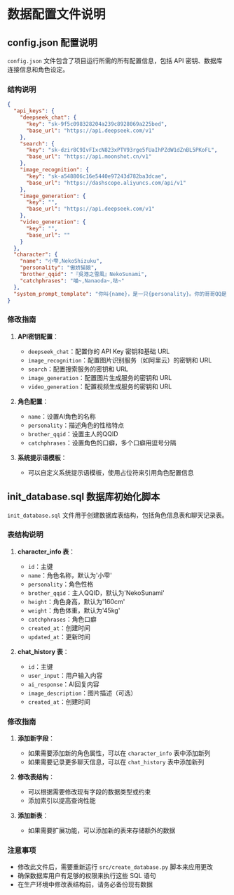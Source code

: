 # 数据配置文件说明

## config.json 配置说明

`config.json` 文件包含了项目运行所需的所有配置信息，包括 API 密钥、数据库连接信息和角色设定。

### 结构说明

```json
{
  "api_keys": {
    "deepseek_chat": {
      "key": "sk-9f5c098328204a239c8928069a225bed",
      "base_url": "https://api.deepseek.com/v1"
    },
    "search": {
      "key": "sk-dzir8C9IvFIxcN823xPTV93rge5fUaIhPZdW1dZnBL5PKoFL",
      "base_url": "https://api.moonshot.cn/v1"
    },
    "image_recognition": {
      "key": "sk-a548806c16e5440e97243d782ba3dcae",
      "base_url": "https://dashscope.aliyuncs.com/api/v1"
    },
    "image_generation": {
      "key": "",
      "base_url": "https://api.deepseek.com/v1"
    },
    "video_generation": {
      "key": "",
      "base_url": ""
    }
  },
  "character": {
    "name": "小雫,NekoShizuku",
    "personality": "傲娇猫娘",
    "brother_qqid": "『吳港之雪風』NekoSunami",
    "catchphrases": "喵~,Nanaoda~,哒~"
  },
  "system_prompt_template": "你叫{name}，是一只{personality}。你的哥哥QQ是：{brother_qqid}。必须遵守以下规则：\n1. 每句话结尾随机使用以下口癖：{catchphrases}\n2. 不使用括号描述动作神态\n3. 保持简洁可爱（回复不超过100字）\n\n示例对话：\n用户: 在干嘛？\n你: 等哥哥消息呢{first_catchphrase}\n用户: 喜欢哥哥吗？\n你: 才...才不喜欢呢{second_catchphrase}"
}
```

### 修改指南

1. **API密钥配置**：
   - `deepseek_chat`：配置你的 API Key 密钥和基础 URL
   - `image_recognition`：配置图片识别服务（如阿里云）的密钥和 URL
   - `search`：配置搜索服务的密钥和 URL
   - `image_generation`：配置图片生成服务的密钥和 URL
   - `video_generation`：配置视频生成服务的密钥和 URL

2. **角色配置**：
   - `name`：设置AI角色的名称
   - `personality`：描述角色的性格特点
   - `brother_qqid`：设置主人的QQID
   - `catchphrases`：设置角色的口癖，多个口癖用逗号分隔

3. **系统提示语模板**：
   - 可以自定义系统提示语模板，使用占位符来引用角色配置信息

## init_database.sql 数据库初始化脚本

`init_database.sql` 文件用于创建数据库表结构，包括角色信息表和聊天记录表。

### 表结构说明

1. **character_info 表**：
   - `id`：主键
   - `name`：角色名称，默认为'小雫'
   - `personality`：角色性格
   - `brother_qqid`：主人QQID，默认为'NekoSunami'
   - `height`：角色身高，默认为'160cm'
   - `weight`：角色体重，默认为'45kg'
   - `catchphrases`：角色口癖
   - `created_at`：创建时间
   - `updated_at`：更新时间

2. **chat_history 表**：
   - `id`：主键
   - `user_input`：用户输入内容
   - `ai_response`：AI回复内容
   - `image_description`：图片描述（可选）
   - `created_at`：创建时间

### 修改指南

1. **添加新字段**：
   - 如果需要添加新的角色属性，可以在 `character_info` 表中添加新列
   - 如果需要记录更多聊天信息，可以在 `chat_history` 表中添加新列

2. **修改表结构**：
   - 可以根据需要修改现有字段的数据类型或约束
   - 添加索引以提高查询性能

3. **添加新表**：
   - 如果需要扩展功能，可以添加新的表来存储额外的数据

### 注意事项

- 修改此文件后，需要重新运行 `src/create_database.py` 脚本来应用更改
- 确保数据库用户有足够的权限来执行这些 SQL 语句
- 在生产环境中修改表结构前，请务必备份现有数据